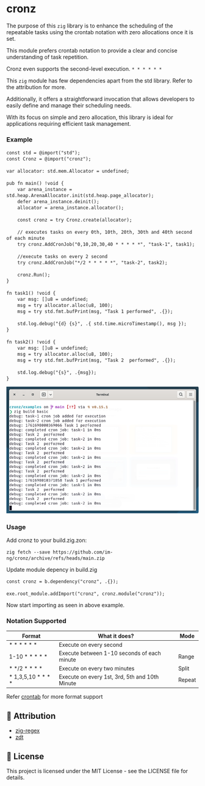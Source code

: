 # cronz

The purpose of this `zig` library is to enhance the scheduling of the repeatable tasks using the crontab notation with zero allocations once it is set.

This module prefers crontab notation to provide a clear and concise understanding of task repetition.

Cronz even supports the second-level execution. `* * * * * *`

This `zig` module has few dependencies apart from the std library. Refer to the attribution for more.

Additionally, it offers a straightforward invocation that allows developers to easily define and manage their scheduling needs.

With its focus on simple and zero allocation, this library is ideal for applications requiring efficient task management.

### Example

```
const std = @import("std");
const Cronz = @import("cronz");

var allocator: std.mem.Allocator = undefined;

pub fn main() !void {
    var arena_instance = std.heap.ArenaAllocator.init(std.heap.page_allocator);
    defer arena_instance.deinit();
    allocator = arena_instance.allocator();

    const cronz = try Cronz.create(allocator);

    // executes tasks on every 0th, 10th, 20th, 30th and 40th second of each minute
    try cronz.AddCronJob("0,10,20,30,40 * * * * *", "task-1", task1);

    //execute tasks on every 2 second
    try cronz.AddCronJob("*/2 * * * * *", "task-2", task2);

    cronz.Run();
}

fn task1() !void {
    var msg: []u8 = undefined;
    msg = try allocator.alloc(u8, 100);
    msg = try std.fmt.bufPrint(msg, "Task 1 performed", .{});

    std.log.debug("{d} {s}", .{ std.time.microTimestamp(), msg });
}

fn task2() !void {
    var msg: []u8 = undefined;
    msg = try allocator.alloc(u8, 100);
    msg = try std.fmt.bufPrint(msg, "Task 2  performed", .{});

    std.log.debug("{s}", .{msg});
}
```

![alt](./docs/basic.webp)


### Usage

Add cronz to your build.zig.zon:

```
zig fetch --save https://github.com/im-ng/cronz/archive/refs/heads/main.zip
```

Update module depency in build.zig

```
const cronz = b.dependency("cronz", .{});

exe.root_module.addImport("cronz", cronz.module("cronz"));
```

Now start importing as seen in above example.

### Notation Supported

| Format            | What it does?           | Mode |
| ----------------- | ----------------------- | --- |
| \* \* \* \* \* \* | Execute on every second | |
| 1-10 \* \* \* \* \* | Execute between 1-10 seconds of each minute| Range |
| \* *\/2  * * * * | Execute on every two minutes | Split |
| \* 1,3,5,10 * * * * | Execute on every 1st, 3rd, 5th and 10th Minute| Repeat |

Refer [crontab](crontab.guru) for more format support

## 🤝 Attribution

- [zig-regex](github.com/tiehuis/zig-regex.git)
- [zdt](https://codeberg.org/FObersteiner/zdt.git)

## 📄 License

This project is licensed under the MIT License - see the LICENSE file for details.
